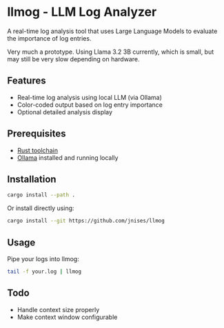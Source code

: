 # llmog - LLM Log Analyzer

A real-time log analysis tool that uses Large Language Models to evaluate the importance of log entries.

Very much a prototype. Using Llama 3.2 3B currently, which is small, but may still be very slow depending on hardware.

## Features

- Real-time log analysis using local LLM (via Ollama)
- Color-coded output based on log entry importance
- Optional detailed analysis display

## Prerequisites

- [Rust toolchain](https://rustup.rs/)
- [Ollama](https://ollama.ai/) installed and running locally

## Installation

```bash
cargo install --path .
```

Or install directly using:
```bash
cargo install --git https://github.com/jnises/llmog
```

## Usage

Pipe your logs into llmog:

```bash
tail -f your.log | llmog
```

## Todo

- Handle context size properly
- Make context window configurable
